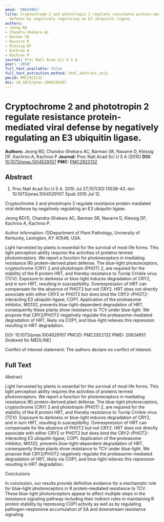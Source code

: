 ```yaml
---
pmid: '20624951'
title: Cryptochrome 2 and phototropin 2 regulate resistance protein-mediated viral
  defense by negatively regulating an E3 ubiquitin ligase.
authors:
- Jeong RD
- Chandra-Shekara AC
- Barman SR
- Navarre D
- Klessig DF
- Kachroo A
- Kachroo P
journal: Proc Natl Acad Sci U S A
year: '2010'
full_text_available: false
full_text_extraction_method: html_abstract_only
pmcid: PMC2922132
doi: 10.1073/pnas.1004529107
---
```


# Cryptochrome 2 and phototropin 2 regulate resistance protein-mediated viral defense by negatively regulating an E3 ubiquitin ligase.
**Authors:** Jeong RD, Chandra-Shekara AC, Barman SR, Navarre D, Klessig DF, Kachroo A, Kachroo P
**Journal:** Proc Natl Acad Sci U S A (2010)
**DOI:** [10.1073/pnas.1004529107](https://doi.org/10.1073/pnas.1004529107)
**PMC:** [PMC2922132](https://www.ncbi.nlm.nih.gov/pmc/articles/PMC2922132/)

## Abstract

1. Proc Natl Acad Sci U S A. 2010 Jul 27;107(30):13538-43. doi: 
10.1073/pnas.1004529107. Epub 2010 Jul 12.

Cryptochrome 2 and phototropin 2 regulate resistance protein-mediated viral 
defense by negatively regulating an E3 ubiquitin ligase.

Jeong RD(1), Chandra-Shekara AC, Barman SR, Navarre D, Klessig DF, Kachroo A, 
Kachroo P.

Author information:
(1)Department of Plant Pathology, University of Kentucky, Lexington, KY 40546, 
USA.

Light harvested by plants is essential for the survival of most life forms. This 
light perception ability requires the activities of proteins termed 
photoreceptors. We report a function for photoreceptors in mediating resistance 
(R) protein-derived plant defense. The blue-light photoreceptors, cryptochrome 
(CRY) 2 and phototropin (PHOT) 2, are required for the stability of the R 
protein HRT, and thereby resistance to Turnip Crinkle virus (TCV). Exposure to 
darkness or blue-light induces degradation of CRY2, and in turn HRT, resulting 
in susceptibility. Overexpression of HRT can compensate for the absence of PHOT2 
but not CRY2. HRT does not directly associate with either CRY2 or PHOT2 but does 
bind the CRY2-/PHOT2-interacting E3 ubiquitin ligase, COP1. Application of the 
proteasome inhibitor, MG132, prevents blue-light-dependent degradation of HRT, 
consequently these plants show resistance to TCV under blue-light. We propose 
that CRY2/PHOT2 negatively regulate the proteasome-mediated degradation of HRT, 
likely via COP1, and blue-light relieves this repression resulting in HRT 
degradation.

DOI: 10.1073/pnas.1004529107
PMCID: PMC2922132
PMID: 20624951 [Indexed for MEDLINE]

Conflict of interest statement: The authors declare no conflict of interest.

## Full Text

Abstract

Light harvested by plants is essential for the survival of most life forms. This light perception ability requires the activities of proteins termed photoreceptors. We report a function for photoreceptors in mediating resistance (R) protein-derived plant defense. The blue-light photoreceptors, cryptochrome (CRY) 2 and phototropin (PHOT) 2, are required for the stability of the R protein HRT, and thereby resistance to Turnip Crinkle virus (TCV). Exposure to darkness or blue-light induces degradation of CRY2, and in turn HRT, resulting in susceptibility. Overexpression of HRT can compensate for the absence of PHOT2 but not CRY2. HRT does not directly associate with either CRY2 or PHOT2 but does bind the CRY2-/PHOT2-interacting E3 ubiquitin ligase, COP1. Application of the proteasome inhibitor, MG132, prevents blue-light-dependent degradation of HRT, consequently these plants show resistance to TCV under blue-light. We propose that CRY2/PHOT2 negatively regulate the proteasome-mediated degradation of HRT, likely via COP1, and blue-light relieves this repression resulting in HRT degradation.

Conclusions

In conclusion, our results provide definitive evidence for a mechanistic role for blue-light photoreceptors in R protein-mediated resistance to TCV. These blue-light photoreceptors appear to affect multiple steps in the resistance signaling pathway including their indirect roles in maintaining R protein stability by repressing COP1 activity as well as by regulating pathogen-responsive accumulation of SA and downstream resistance signaling.
